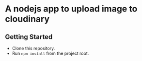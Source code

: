 # A nodejs app to upload image to cloudinary

## Getting Started

* Clone this repository.
* Run `npm install` from the project root.


